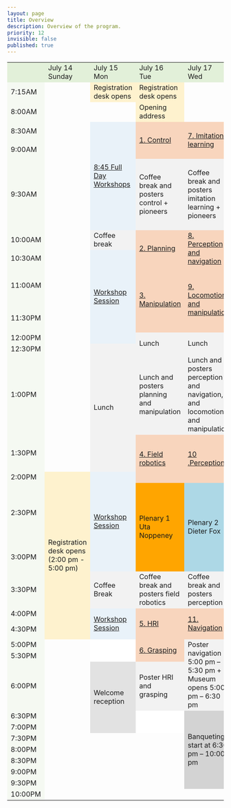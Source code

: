 ```yaml
---
layout: page
title: Overview
description: Overview of the program.
priority: 12
invisible: false
published: true
---
```





<table class="schedule" cellspacing="0" border="0">
       <tr>
              <td style="width: 5em; border: none; background-color: #E2F0D9;"></td>
              <td style="width: 17%; background-color: #E2F0D9;">July 14<br>Sunday</td>
              <td style="width: 17%; background-color: #E2F0D9;">July 15<br>Mon</td>
              <td style="width: 17%; background-color: #E2F0D9;">July 16<br>Tue</td>
              <td style="width: 17%; background-color: #E2F0D9;">July 17<br>Wed</td>
              <td style="width: 17%; background-color: #E2F0D9;">July 18<br>Thu</td>
              <td style="width: 17%; background-color: #E2F0D9;">July 19<br>Fri</td>
       </tr>
       <tr>
              <td style="background-color: #E2F0D950;">7:15AM</td>
              <td rowspan=13  style="box-shadow: none;"></td>
              <td style="background-color: #FFD96650;">Registration desk opens</td>
              <td style="background-color: #FFD96650;">Registration desk opens</td>
       </tr>
       <tr>
              <td style="background-color: #E2F0D950;">8:00AM</td>
              <td style="box-shadow: none;"></td>
              <td style="background-color: #FFD96650;">Opening address</td>
       </tr>
       <tr>
              <td style="background-color: #E2F0D950;">8:30AM</td>
              <td rowspan=3 style="background-color: #BDD7EE50;"><a href="{{ site.baseurl }}/program/workshops#monday-july-10">8:45 Full Day Workshops</a></td>
              <td rowspan=2 style="background-color: #ED7D3150;"><a href="{{ site.baseurl }}/program/papersession?session=1.%20Control">1. Control</a></td>
              <td rowspan=2 style="background-color: #ED7D3150;"><a href="{{ site.baseurl }}/program/papersession?session=7.%20Imitation%20learning">7. Imitation learning</a></td>
              <td rowspan=2 style="background-color: #ED7D3150;"><a href="{{ site.baseurl }}/program/papersession?session=12.%20Robot%20learning%20foundation%20models">12. Robot learning foundation models</a></td>
              <td rowspan=2 style="background-color: #ED7D3150;"><a href="{{ site.baseurl }}/program/papersession?session=16.%20Manipulation">16. Manipulation</a></td>
       </tr>
       <tr>
              <td style="background-color: #E2F0D950;">9:00AM</td>
              </tr>
       <tr>
              <td style="background-color: #E2F0D950;">9:30AM</td>
              <td style="background-color: #D9D9D950;">Coffee break and posters control + pioneers</td>
              <td style="background-color: #D9D9D950;">Coffee break and posters imitation learning + pioneers</td>
              <td style="background-color: #D9D9D950;">Coffee break and posters robot learning foundation models + pioneers</td>
              <td style="background-color: #D9D9D950;">Coffee break and posters manipulation</td>  
       </tr>
       <tr>
              <td style="background-color: #E2F0D950;">10:00AM</td>
              <td style="background-color: #D9D9D950;">Coffee break</td>
              <td rowspan=2 style="background-color: #ED7D3150;"><a href="{{ site.baseurl }}/program/papersession?session=2.%20Planning">2. Planning</a></td>
              <td rowspan=2 style="background-color: #ED7D3150;"><a href="{{ site.baseurl }}/program/papersession?session=8.%20Perception%20and%20navigation">8. Perception and navigation</a></td>
              <td rowspan=2 style="background-color: #ED7D3150;"><a href="{{ site.baseurl }}/program/papersession?session=13.%20Robot%20design">13. Robot design</a></td>
              <td rowspan=2 style="background-color: #ED7D3150;"><a href="{{ site.baseurl }}/program/papersession?session=17.%20Imitation%20learning">17. Imitation learning</a></td>
       </tr>
       <tr>
              <td style="background-color: #E2F0D950;">10:30AM</td>
              <td rowspan=4 style="background-color: #BDD7EE50;"><a href="{{ site.baseurl }}/program/workshops#monday-july-10">Workshop Session</a></td>
       </tr>
       <tr>
              <td style="background-color: #E2F0D950;">11:00AM</td>
            <td rowspan=2 style="background-color: #ED7D3150;"><a href="{{ site.baseurl }}/program/papersession?session=3.%20Manipulation">3. Manipulation</a></td>
            <td rowspan=2 style="background-color: #ED7D3150;"><a href="{{ site.baseurl }}/program/papersession?session=9.%20Locomotion%20and%20manipulation">9. Locomotion and manipulation</a></td>
            <td rowspan=1 style="background-color: #FFFFFF;"><a href="{{ site.baseurl }}/program/papersession?session=10.%20Perception">Early Career Spotlight Stefan Leutenegger</a></td>
            <td rowspan=1 style="background-color: #D9D9D950;"><a href="{{ site.baseurl }}/program/papersession?session=17.%20Imitation%20learning">Poster imitation learning</a></td>
       </tr>
       <tr>
              <td style="background-color: #E2F0D950;">11:30PM</td>
               <td rowspan=2 style="background-color: #ED7D3150;"><a href="{{ site.baseurl }}/program/papersession?session=14.%20Control">14. Control</a></td>
              <td rowspan=1 style="background-color: #FFFF00;"><a> 11:45 Paper Awards and Closing</a></td>
       </tr>
       <tr>
              <td style="background-color: #E2F0D950;">12:00PM</td>
              <td rowspan=2 style="background-color: #D9D9D950;">Lunch</td>
              <td rowspan=2 style="background-color: #D9D9D950;">Lunch</td>
              <td rowspan=3 style="background-color: #D9D9D950;">Lunch</td>
       </tr>
       <tr>
              <td style="background-color: #E2F0D950;">12:30PM</td>
              <td rowspan=3 style="background-color: #D9D9D950;">Lunch</td>
              <td rowspan=2 style="background-color: #D9D9D950;"><a href="https://drive.google.com/file/d/1_GsxKSjMqMQl54fP76FdZLjk2O6sLuap/view?usp=drive_link">Lely’s industry talk (12:30 - 12:45)</a> + Lunch</td>
              </tr>
       <tr>
              <td style="background-color: #E2F0D950;">1:00PM</td>
              <td rowspan=1 style="background-color: #D9D9D950;">Lunch and posters planning and manipulation</td>
              <td rowspan=1 style="background-color: #D9D9D950;">Lunch and posters perception and navigation, and locomotion and manipulation</td>
              </tr>              
       <tr>
              <td style="background-color: #E2F0D950;">1:30PM</td>
              <td rowspan=2 style="background-color: #ED7D3150;"><a href="{{ site.baseurl }}/program/papersession?session=4.%Field robotics">4. Field robotics</a></td>
              <td rowspan=2 style="background-color: #ED7D3150;"><a href="{{ site.baseurl }}/program/papersession?session=10.%20Perception">10 .Perception</a></td>
              <td style="background-color: #D9D9D950;"> Lunch and posters control and robot design</td>
              <td rowspan=4 style="background-color: #BDD7EE50;"><a href="{{ site.baseurl }}/program/workshops#friday-july-14">Half-day workshops</a></td>
       </tr>
       <tr>
              <td style="background-color: #E2F0D950;">2:00PM</td>
                <td rowspan=6  style="background-color: #FFD96650;">Registration desk opens (2:00 pm - 5:00 pm)</td>
               <td rowspan=3 style="background-color: #BDD7EE50;"><a href="{{ site.baseurl }}/program/workshops#monday-july-10">Workshop Session</a></td>
               <td rowspan=2 style="background-color: #FFFFFF;"><a>Test of time paper "LOAM: Lidar Odometry and Mapping in Real-time"</a></td>
              </tr>
       <tr>
              <td style="background-color: #E2F0D950;">2:30PM</td>
              <td rowspan=2 style="background-color: #FFA500;">Plenary 1 Uta Noppeney</td>
              <td rowspan=2 style="background-color: #ADD8E6;">Plenary 2 Dieter Fox</td>
              </tr>
       <tr>
              <td style="background-color: #E2F0D950;">3:00PM</td>
              <td style="background-color: #D9D9D950;">Coffee Break and posters 12</td>
       </tr>
       <tr>
              <td style="background-color: #E2F0D950;">3:30PM</td>
              <td style="background-color: #D9D9D950;">Coffee Break</td>
              <td style="background-color: #D9D9D950;">Coffee break and posters field robotics</td>
              <td style="background-color: #D9D9D950;">Coffee break and posters perception</td>
              <td rowspan=2 style="background-color: #ED7D3150;"><a href="{{ site.baseurl }}/program/papersession?session=15.%20Planning">15. Planning</a></td>
              <td style="background-color: #D9D9D950;">Coffee Break</td>
       </tr>
       <tr>
              <td style="background-color: #E2F0D950;">4:00PM</td>
              <td rowspan=2 style="background-color: #BDD7EE50;"><a href="{{ site.baseurl }}/program/workshops#monday-july-10">Workshop Session</a></td>
              <td rowspan=2 style="background-color: #ED7D3150;"><a href="{{ site.baseurl }}/program/papersession?session=5.%20HRI">5. HRI</a></td>
              <td rowspan=2 style="background-color: #ED7D3150;"><a href="{{ site.baseurl }}/program/papersession?session=11.%20Navigation">11. Navigation</a></td>
              <td rowspan=4 style="background-color: #BDD7EE50;"><a href="{{ site.baseurl }}/program/workshops#monday-july-10">Workshop Session</a></td>
       </tr>
       <tr>
              <td style="background-color: #E2F0D950;">4:30PM</td>
              <td style="background-color: #D9D9D950;">Poster planning</td>
              </tr>
       <tr>
              <td style="background-color: #E2F0D950;">5:00PM</td>
              <td rowspan=10  style="box-shadow: none;"></td>
              <td rowspan=2 style="background-color: #FFFFFF;"><a></a></td>
              <td rowspan=2 style="background-color: #ED7D3150;"><a href="{{ site.baseurl }}/program/papersession?session=6.%20Grasping">6. Grasping</a></td>
              <td rowspan=3 style="background-color: #D9D9D950;">Poster navigation 5:00 pm – 5:30 pm + Museum opens 5:00 pm – 6:30 pm</td>
              <td rowspan=2 style="background-color: #D8BFD8;"><a href="{{ site.baseurl }}/program/papersession?session=3.%20Self-supervision%20and%20RL%20for%20Manipulation&c1=Joseph%20Lim&c2=Jens%20Kober&c1a=KAIST&c2a=TU%20Delft">Town Hall</a></td>
              </tr>
       <tr>
              <td style="background-color: #E2F0D950;">5:30PM</td>
              </tr>
       <tr>
              <td style="background-color: #E2F0D950;">6:00PM</td>
              <td rowspan=3 style="background-color: #A6A6A650;">Welcome reception<br></td>
              <td rowspan=1 style="background-color: #D9D9D950;">Poster HRI and grasping<br></td>
              <td rowspan=1 style="background-color: #FFFFFF;"><a></a></td>
              <td rowspan=1 style="background-color: #FFFFFF;"><a></a></td>
       </tr>
       <tr>
              <td style="background-color: #E2F0D950;">6:30PM</td>
              <td rowspan=1 style="background-color: #FFFFFF;"><a></a></td>
              <td rowspan=7 style="background-color: #D3D3D3;"><a>Banqueting start at 6:30 pm  – 10:00 pm</a></td>
              <td rowspan=1 style="background-color: #FFFFFF;"><a></a></td>
              <td rowspan=1 style="background-color: #FFFFFF;"><a></a></td>
       </tr>
       <tr>
              <td style="background-color: #E2F0D950;">7:00PM</td>
              <td rowspan=1 style="background-color: #FFFFFF;"><a></a></td>
              <td rowspan=1 style="background-color: #FFFFFF;"><a></a></td>
              <td rowspan=1 style="background-color: #FFFFFF;"><a></a></td>
       </tr>
       <tr>
              <td style="background-color: #E2F0D950;">7:30PM</td>
       </tr>
       <tr>
              <td style="background-color: #E2F0D950;">8:00PM</td>
       </tr>
       <tr>
              <td style="background-color: #E2F0D950;">8:30PM</td>
       </tr>
       <tr>
              <td style="background-color: #E2F0D950;">9:00PM</td>
       </tr>
       <tr>
              <td style="background-color: #E2F0D950;">9:30PM</td>
       </tr>
       <tr>
              <td style="background-color: #E2F0D950;">10:00PM</td>
       </tr>
</table>




